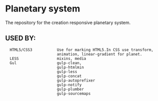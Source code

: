 # Planetary system
The repository for the 	creation responsive planetary system.


USED BY: 
------------ 
      HTML5/CSS3           Use for marking HTML5.In CSS use transform,  
                           animation, linear-gradient for planet.
      LESS                 mixins, media
      Gul                  gulp-clean,
                           gulp-htmlmin
                           gulp-less
                           gulp-concat
                           gulp-autoprefixer
                           gulp-notify
                           gulp-plumber
                           gulp-sourcemaps



